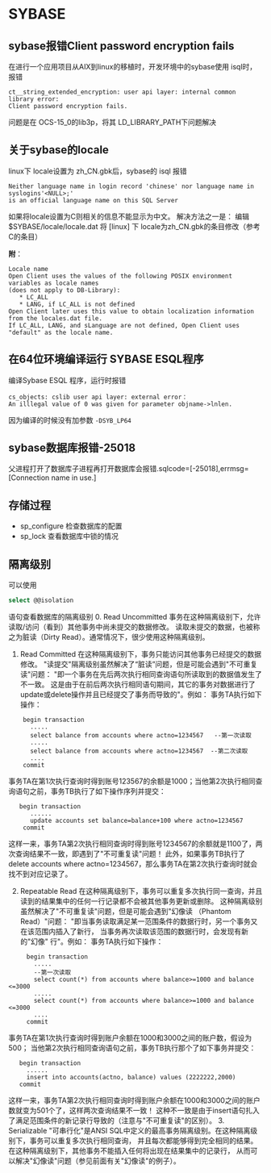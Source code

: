 # SYBASE

## sybase报错Client password encryption fails
在进行一个应用项目从AIX到linux的移植时，开发环境中的sybase使用 isql时，报错
```
ct__string_extended_encryption: user api layer: internal common library error: 
Client password encryption fails.
```
问题是在 OCS-15_0的lib3p，将其 LD_LIBRARY_PATH下问题解决

## 关于sybase的locale
linux下 locale设置为 zh_CN.gbk后，sybase的 isql 报错
```
Neither language name in login record 'chinese' nor language name in syslogins'<NULL>;' 
is an official language name on this SQL Server
```
如果将locale设置为C则相关的信息不能显示为中文。
解决方法之一是： 编辑 $SYBASE/locale/locale.dat 将  [linux] 下 locale为zh_CN.gbk的条目修改（参考C的条目）

**附**： 
```
Locale name
Open Client uses the values of the following POSIX environment variables as locale names 
(does not apply to DB-Library):
   * LC_ALL
   * LANG, if LC_ALL is not defined
Open Client later uses this value to obtain localization information from the locales.dat file. 
If LC_ALL, LANG, and sLanguage are not defined, Open Client uses "default" as the locale name.
```

## 在64位环境编译运行 SYBASE ESQL程序
编译Sybase ESQL 程序，运行时报错
```
cs_objects: cslib user api layer: external error： 
An illlegal value of 0 was given for parameter objname->lnlen.
```
因为编译的时候没有加参数 `-DSYB_LP64`

## sybase数据库报错-25018
 父进程打开了数据库子进程再打开数据库会报错.sqlcode=[-25018],errmsg=[Connection name in use.]

## 存储过程
   * sp_configure 检查数据库的配置
   * sp_lock 查看数据库中锁的情况


## 隔离级别
可以使用
```sql
select @@isolation
```
语句查看数据库的隔离级别
   0. Read Uncommitted
   事务在这种隔离级别下，允许读取/访问（看到）其他事务中尚未提交的数据修改。
   读取未提交的数据，也被称之为脏读（Dirty Read）。通常情况下，很少使用这种隔离级别。
   1. Read Committed
   在这种隔离级别下，事务只能访问其他事务已经提交的数据修改。
   "读提交"隔离级别虽然解决了“脏读”问题，但是可能会遇到"不可重复读"问题：
   "即一个事务在先后两次执行相同查询语句所读取到的数据值发生了不一致。
   这是由于在前后两次执行相同语句期间，其它的事务对数据进行了update或delete操作并且已经提交了事务而导致的"。例如：
  事务TA执行如下操作：
```
    begin transaction
      .....
      select balance from accounts where actno=1234567   --第一次读取
      .....
      select balance from accounts where actno=1234567  --第二次读取
      ....
    commit 
```
   事务TA在第1次执行查询时得到账号123567的余额是1000；当他第2次执行相同查询语句之前，事务TB执行了如下操作序列并提交：
```
   begin transaction
      ......
      update accounts set balance=balance+100 where actno=1234567
    commit
```
   这样一来，事务TA第2次执行相同查询时得到账号1234567的余额就是1100了，两次查询结果不一致，即遇到了"不可重复读"问题！
   此外，如果事务TB执行了delete accounts where actno=1234567，那么事务TA在第2次执行查询时就会找不到对应记录了。

   2. Repeatable Read
   在这种隔离级别下，事务可以重复多次执行同一查询，并且读到的结果集中的任何一行记录都不会被其他事务更新或删除。
   这种隔离级别虽然解决了"不可重复读"问题，但是可能会遇到"幻像读 （Phantom Read）"问题：
   "即当事务读取满足某一范围条件的数据行时，另一个事务又在该范围内插入了新行，
   当事务再次读取该范围的数据行时，会发现有新的"幻像" 行"。例如：
   事务TA执行如下操作：
```
     begin transaction
       .....
       --第一次读取
       select count(*) from accounts where balance>=1000 and balance <=3000  
       .....
       select count(*) from accounts where balance>=1000 and balance <=3000
       ....
     commit 
```
   事务TA在第1次执行查询时得到账户余额在1000和3000之间的账户数，假设为500；
   当他第2次执行相同查询语句之前，事务TB执行那个了如下事务并提交：
```
   begin transaction
     ......
     insert into accounts(actno, balance) values (2222222,2000)
   commit
```
   这样一来，事务TA第2次执行相同查询时得到账户余额在1000和3000之间的账户数就变为501个了，这样两次查询结果不一致！
   这种不一致是由于insert语句扎入了满足范围条件的新记录行导致的（注意与"不可重复读"的区别）。
   3. Serializable
   "可串行化"是ANSI SQL中定义的最高事务隔离级别。在这种隔离级别下，事务可以重复多次执行相同查询，
   并且每次都能够得到完全相同的结果。在这种隔离级别下，其他事务不能插入任何将出现在结果集中的记录行，
   从而可以解决"幻像读"问题（参见前面有关"幻像读"的例子）。

